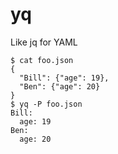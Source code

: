 # yq

Like jq for YAML

    $ cat foo.json
    {
      "Bill": {"age": 19},
      "Ben": {"age": 20}
    }
    $ yq -P foo.json
    Bill:
      age: 19
    Ben:
      age: 20
